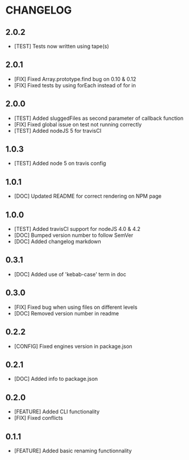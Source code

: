 # CHANGELOG

## 2.0.2
- [TEST] Tests now written using tape(s)

## 2.0.1
- [FIX] Fixed Array.prototype.find bug on 0.10 & 0.12
- [FIX] Fixed tests by using forEach instead of for in

## 2.0.0
- [TEST] Added sluggedFiles as second parameter of callback function
- [FIX] Fixed global issue on test not running correctly
- [TEST] Added nodeJS 5 for travisCI

## 1.0.3
- [TEST] Added node 5 on travis config

## 1.0.1
- [DOC] Updated README for correct rendering on NPM page

## 1.0.0
- [TEST] Added travisCI support for nodeJS 4.0 & 4.2
- [DOC] Bumped version number to follow SemVer
- [DOC] Added changelog markdown

## 0.3.1
- [DOC] Added use of 'kebab-case' term in doc

## 0.3.0
- [FIX] Fixed bug when using files on different levels
- [DOC] Removed version number in readme

## 0.2.2
- [CONFIG] Fixed engines version in package.json

## 0.2.1
- [DOC] Added info to package.json

## 0.2.0
- [FEATURE] Added CLI functionality
- [FIX] Fixed conflicts

## 0.1.1
- [FEATURE] Added basic renaming functionnality
